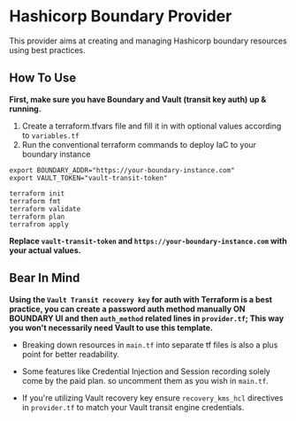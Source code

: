 # Hashicorp Boundary Provider
 This provider aims at creating and managing Hashicorp boundary resources using best practices.

## How To Use

**First, make sure you have Boundary and Vault (transit key auth) up & running.** 
1. Create a terraform.tfvars file and fill it in with optional values according to `variables.tf`
2. Run the conventional terraform commands to deploy IaC to your boundary instance
```
export BOUNDARY_ADDR="https://your-boundary-instance.com"
export VAULT_TOKEN="vault-transit-token"

terraform init
terraform fmt
terraform validate
terraform plan
terrafrom apply
```

**Replace `vault-transit-token` and `https://your-boundary-instance.com` with your actual values.**

## Bear In Mind
**Using the `Vault Transit recovery key` for auth with Terraform is a best practice, you can create a password auth method manually ON BOUNDARY UI and then `auth_method` related lines in `provider.tf`;  This way you won't necessarily need Vault to use this template.**

- Breaking down resources in `main.tf` into separate tf files is also a plus point for better readability.

- Some features like Credential Injection and Session recording solely come by the paid plan. so uncomment them as you wish in `main.tf`.

- If you're utilizing Vault recovery key ensure `recovery_kms_hcl` directives in `provider.tf` to match your Vault transit engine credentials. 